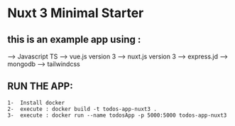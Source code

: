 # Nuxt 3 Minimal Starter

## this is an example app using :
--> Javascript TS
--> vue.js version 3
--> nuxt.js version 3
--> express.jd
--> mongodb
--> tailwindcss


## RUN THE APP:
    1-  Install docker
    2-  execute : docker build -t todos-app-nuxt3 .
    3-  execute : docker run --name todosApp -p 5000:5000 todos-app-nuxt3
